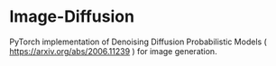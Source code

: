 # Image-Diffusion
PyTorch implementation of Denoising Diffusion Probabilistic Models ( https://arxiv.org/abs/2006.11239 ) for image generation.
